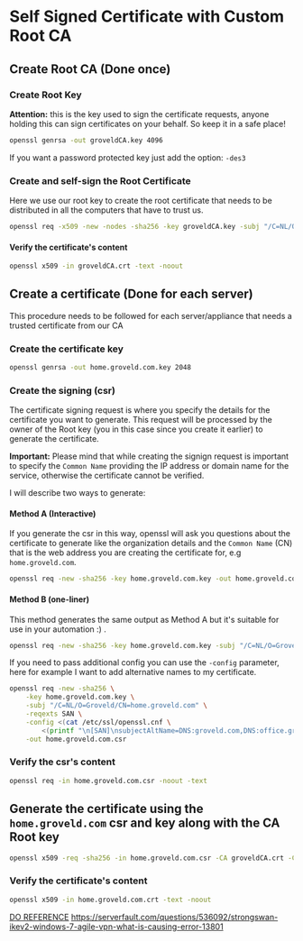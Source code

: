 # Self Signed Certificate with Custom Root CA

## Create Root CA (Done once)

### Create Root Key

**Attention:** this is the key used to sign the certificate requests, anyone holding this can sign certificates on your behalf. So keep it in a safe place!

```bash
openssl genrsa -out groveldCA.key 4096
```

If you want a password protected key just add the option: `-des3`

### Create and self-sign the Root Certificate

Here we use our root key to create the root certificate that needs to be distributed in all the computers that have to trust us.

```bash
openssl req -x509 -new -nodes -sha256 -key groveldCA.key -subj "/C=NL/O=Groveld/CN=Groveld Root CA 1" -out groveldCA.crt -days 3650
```

#### Verify the certificate's content

```bash
openssl x509 -in groveldCA.crt -text -noout
```

## Create a certificate (Done for each server)

This procedure needs to be followed for each server/appliance that needs a trusted certificate from our CA

### Create the certificate key

```bash
openssl genrsa -out home.groveld.com.key 2048
```

### Create the signing (csr)

The certificate signing request is where you specify the details for the certificate you want to generate.
This request will be processed by the owner of the Root key (you in this case since you create it earlier) to generate the certificate.

**Important:** Please mind that while creating the signign request is important to specify the `Common Name` providing the IP address or domain name for the service, otherwise the certificate cannot be verified.

I will describe two ways to generate:

#### Method A (Interactive)

If you generate the csr in this way, openssl will ask you questions about the certificate to generate like the organization details and the `Common Name` (CN) that is the web address you are creating the certificate for, e.g `home.groveld.com`.

```bash
openssl req -new -sha256 -key home.groveld.com.key -out home.groveld.com.csr
```

#### Method B (one-liner)

This method generates the same output as Method A but it's suitable for use in your automation :) .

```bash
openssl req -new -sha256 -key home.groveld.com.key -subj "/C=NL/O=Groveld/CN=home.groveld.com" -out home.groveld.com.csr
```

If you need to pass additional config you can use the `-config` parameter, here for example I want to add alternative names to my certificate.

```bash
openssl req -new -sha256 \
    -key home.groveld.com.key \
    -subj "/C=NL/O=Groveld/CN=home.groveld.com" \
    -reqexts SAN \
    -config <(cat /etc/ssl/openssl.cnf \
        <(printf "\n[SAN]\nsubjectAltName=DNS:groveld.com,DNS:office.groveld.com")) \
    -out home.groveld.com.csr
```

### Verify the csr's content

```bash
openssl req -in home.groveld.com.csr -noout -text
```

## Generate the certificate using the `home.groveld.com` csr and key along with the CA Root key

```bash
openssl x509 -req -sha256 -in home.groveld.com.csr -CA groveldCA.crt -CAkey groveldCA.key -CAcreateserial -out home.groveld.com.crt -days 365
```

### Verify the certificate's content

```bash
openssl x509 -in home.groveld.com.crt -text -noout
```

[DO REFERENCE](https://www.digitalocean.com/community/tutorials/how-to-set-up-an-ikev2-vpn-server-with-strongswan-on-ubuntu-18-04-2)
<https://serverfault.com/questions/536092/strongswan-ikev2-windows-7-agile-vpn-what-is-causing-error-13801>
